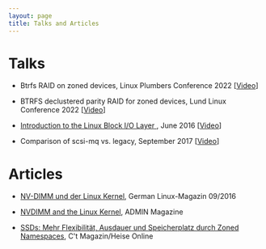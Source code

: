 ```yaml
---
layout: page
title: Talks and Articles
---
```


# Talks
- Btrfs RAID on zoned devices, Linux Plumbers Conference 2022 [[Video](https://www.youtube.com/watch?v=S_axJR8VNCA)]

- BTRFS declustered parity RAID for zoned devices, Lund Linux Conference 2022 [[Video](https://www.youtube.com/watch?v=gLQqbpoSCy8)]

- [Introduction to the Linux Block I/O Layer ](https://speakerdeck.com/morbidrsa/o-layer), June 2016 [[Video](https://youtu.be/ebHINEF6PDk)]

- Comparison of scsi-mq vs. legacy, September 2017 [[Video](https://www.youtube.com/watch?v=qr15euSAWYI)]

# Articles
- [NV-DIMM und der Linux Kernel](http://www.linux-magazin.de/ausgaben/2016/09/nv-dimm/), German Linux-Magazin 09/2016

- [NVDIMM and the Linux Kernel](http://www.admin-magazine.com/HPC/Articles/NVDIMM-Persistent-Memory), ADMIN Magazine

- [SSDs: Mehr Flexibilität, Ausdauer und Speicherplatz durch Zoned Namespaces](https://www.heise.de/hintergrund/SSDs-Mehr-Flexibilitaet-Ausdauer-und-Speicherplatz-durch-Zoned-Namespaces-5065339.html), C't Magazin/Heise Online
